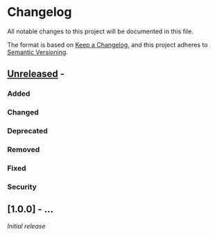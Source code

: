 # Changelog
All notable changes to this project will be documented in this file.

The format is based on [Keep a Changelog](https://keepachangelog.com/en/1.0.0/),
and this project adheres to [Semantic Versioning](https://semver.org/spec/v2.0.0.html).

## [Unreleased] -

### Added
### Changed
### Deprecated
### Removed
### Fixed
### Security

## [1.0.0] - ...

_Initial release_

[Unreleased]: https://github.com/konfirm/geojson/compare/v1.0.0...HEAD
